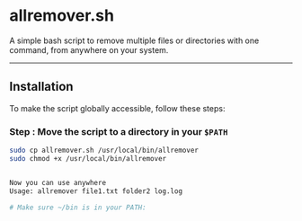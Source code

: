 # allremover.sh

A simple bash script to remove multiple files or directories with one command, from anywhere on your system.

---

##  Installation

To make the script globally accessible, follow these steps:

###  Step : Move the script to a directory in your `$PATH`
```bash
sudo cp allremover.sh /usr/local/bin/allremover
sudo chmod +x /usr/local/bin/allremover


Now you can use anywhere
Usage: allremover file1.txt folder2 log.log

# Make sure ~/bin is in your PATH:
